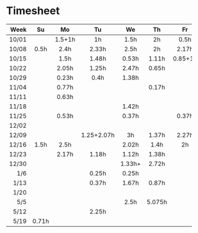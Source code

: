# Timesheet



|  Week |  Su  |   Mo   |  Tu   |  We   |  Th   |   Fr    |  Sa  |
| ----: | :--: | :----: | :---: | :---: | :---: | :-----: | :--: |
| 10/01 |      | 1.5+1h |  1h   | 1.5h  |  2h   |  0.5h   |  1h  |
| 10/08 | 0.5h |  2.4h  | 2.33h | 2.5h  |  2h   |  2.17h  |      |
| 10/15 |      |  1.5h  | 1.48h | 0.53h | 1.11h | 0.85+1h |      |
| 10/22 |      |  2.05h  | 1.25h | 2.47h | 0.65h |  | 2.1h |
| 10/29 |      |  0.23h  | 0.4h | 1.38h | |  |  |
| 11/04 |      |  0.77h  |      |       | 0.17h |  |  |
| 11/11 |      |  0.63h  |      |       | |  |  |
| 11/18 |      |   |      | 1.42h | |  |  |
| 11/25 |      |  0.53h |      | 0.37h | | 0.37h |  |
| 12/02 |      |  |      | | | | 1.35h |
| 12/09 |      |  | 1.25+2.07h | 3h | 1.37h | 2.27h |  |
| 12/16 | 1.5h | 2.5h | | 2.02h | 1.4h | 2h | |
| 12/23 |      | 2.17h | 1.18h | 1.12h | 1.38h | | |
| 12/30 |      |  |      | 1.33h+ | 2.72h | | |
| 1/6 |      |  | 0.25h | 0.25h  |       | | 0.67h |
| 1/13 |      |  | 0.37h | 1.67h | 0.87h |  |  |
| 1/20 |  |   |     |       | |  | 0.68h |
| 5/5 |  |   |     | 2.5h | 5.075h |  |  |
| 5/12|  |   | 2.25h |  |        |  |  |
| 5/19| 0.71h |   |            |  |        |  |  |





